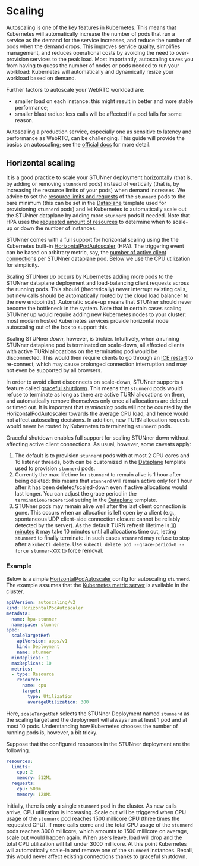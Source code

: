 # Scaling

[Autoscaling](https://kubernetes.io/docs/tasks/run-application/horizontal-pod-autoscale) is one of the key features in Kubernetes. This means that Kubernetes will automatically increase the number of pods that run a service as the demand for the service increases, and reduce the number of pods when the demand drops. This improves service quality, simplifies management, and reduces operational costs by avoiding the need to over-provision services to the peak load. Most importantly, autoscaling saves you from having to guess the number of nodes or pods needed to run your workload: Kubernetes will automatically and dynamically resize your workload based on demand.

Further factors to autoscale your WebRTC workload are:
- smaller load on each instance: this might result in better and more stable performance;
- smaller blast radius: less calls will be affected if a pod fails for some reason.

Autoscaling a production service, especially one as sensitive to latency and performance as WebRTC, can be challenging. This guide will provide the basics on autoscaling; see the [official docs](https://kubernetes.io/docs/tasks/run-application/horizontal-pod-autoscale) for more detail.

## Horizontal scaling

It is a good practice to scale your STUNner deployment [horizontally](https://openmetal.io/docs/edu/openstack/horizontal-scaling-vs-vertical-scaling) (that is, by adding or removing `stunnderd` pods) instead of vertically (that is, by increasing the resource limits of your pods) when demand increases. We advice to set the [resource limits and requests](https://kubernetes.io/docs/concepts/configuration/manage-resources-containers/) of the `stunnerd` pods to the bare minimum (this can be set in the [Dataplane](GATEWAY.md#dataplane) template used for provisioning `stunnerd` pods) and let Kubernetes to automatically scale out the STUNner dataplane by adding more `stunnerd` pods if needed.  Note that HPA uses the [requested amount of resources](https://pauldally.medium.com/horizontalpodautoscaler-uses-request-not-limit-to-determine-when-to-scale-97643d808997) to determine when to scale-up or down the number of instances.

STUNner comes with a full support for horizontal scaling using the the Kubernetes built-in [HorizontalPodAutoscaler](https://kubernetes.io/docs/tasks/run-application/horizontal-pod-autoscale) (HPA). The triggering event can be based on arbitrary metric, say, the [number of active client connections](#MONITORING.md) per STUNner dataplane pod. Below we use the CPU utilization for simplicity.

Scaling STUNner *up* occurs by Kubernetes adding more pods to the STUNner dataplane deployment and load-balancing client requests across the running pods. This should (theoretically) never interrupt existing calls, but new calls should be automatically routed by the cloud load balancer to the new endpoint(s). Automatic scale-up means that STUNner should never become the bottleneck in the system. Note that in certain cases scaling STUNner up would require adding new Kubernetes nodes to your cluster: most modern hosted Kubernetes services provide horizontal node autoscaling out of the box to support this.

Scaling STUNner *down*, however, is trickier. Intuitively, when a running STUNner dataplane pod is terminated on scale-down, all affected clients with active TURN allocations on the terminating pod would be disconnected. This would then require clients to go through an [ICE restart](https://developer.mozilla.org/en-US/docs/Web/API/RTCPeerConnection/restartIce) to re-connect, which may cause prolonged connection interruption and may not even be supported by all browsers.

In order to avoid client disconnects on scale-down, STUNner supports a feature called [graceful shutdown](https://cloud.google.com/blog/products/containers-kubernetes/kubernetes-best-practices-terminating-with-grace). This means that `stunnerd` pods would refuse to terminate as long as there are active TURN allocations on them, and automatically remove themselves only once all allocations are deleted or timed out. It is important that *terminating* pods will not be counted by the HorizontalPodAutoscaler towards the average CPU load, and hence would not affect autoscaling decisions. In addition, new TURN allocation requests would never be routed by Kubernetes to terminating `stunnerd` pods.

Graceful shutdown enables full support for scaling STUNner down without affecting active client connections. As usual, however, some caveats apply:
1. The default is to provision `stunnerd` pods with at most 2 CPU cores and 16 listener threads, both can be customized in the [Dataplane](GATEWAY.md#dataplane) template used to provision `stunnerd` pods.
2. Currently the max lifetime for `stunnerd` to remain alive is 1 hour after being deleted: this means that `stunnerd` will remain active only for 1 hour after it has been deleted/scaled-down even if active allocations would last longer. You can adjust the grace period in the `terminationGracePeriod` setting in the [Dataplane](GATEWAY.md#dataplane) template.
3. STUNner pods may remain alive well after the last client connection is gone. This occurs when an allocation is left open by a client (e.g., spontaneous UDP client-side connection closure cannot be reliably detected by the server). As the default TURN refresh lifetime is [10 minutes](https://www.rfc-editor.org/rfc/rfc8656#section-3.2-3) it may take 10 minutes until all allocations time out, letting `stunnerd` to finally terminate. In such cases `stunnerd` may refuse to stop after a `kubectl delete`. Use `kubectl delete pod --grace-period=0 --force stunner-XXX` to force removal.

### Example

Below is a simple [HorizontalPodAutoscaler](https://kubernetes.io/docs/tasks/run-application/horizontal-pod-autoscale-walkthrough/) config for autoscaling `stunnerd`. The example assumes that the [Kubernetes metric server](https://github.com/kubernetes-sigs/metrics-server#installation) is available in the cluster.

```yaml
apiVersion: autoscaling/v2
kind: HorizontalPodAutoscaler
metadata:
  name: hpa-stunner
  namespace: stunner
spec:
  scaleTargetRef:
    apiVersion: apps/v1
    kind: Deployment
    name: stunner
  minReplicas: 1
  maxReplicas: 10
  metrics:
  - type: Resource
    resource:
      name: cpu
      target:
        type: Utilization
        averageUtilization: 300
```

Here, `scaleTargetRef` selects the STUNner Deployment named `stunnerd` as the scaling target and the deployment will always run at least 1 pod and at most 10 pods. Understanding how Kubernetes chooses the number of running pods is, however, a bit tricky.

Suppose that the configured resources in the STUNner deployment are the following.

```yaml
resources:
  limits:
    cpu: 2
    memory: 512Mi
  requests:
    cpu: 500m
    memory: 128Mi
```

Initially, there is only a single `stunnerd` pod in the cluster. As new calls arrive, CPU utilization is increasing. Scale out will be triggered when CPU usage of the `stunnerd` pod reaches 1500 millicore CPU (three times the requested CPU). If more calls come and the total CPU usage of the `stunnerd` pods reaches 3000 millicore, which amounts to 1500 millicore on average, scale out would happen again. When users leave, load will drop and the total CPU utilization will fall under 3000 millicore. At this point Kubernetes will automatically scale-in and remove one of the `stunnerd` instances. Recall, this would never affect existing connections thanks to graceful shutdown.

